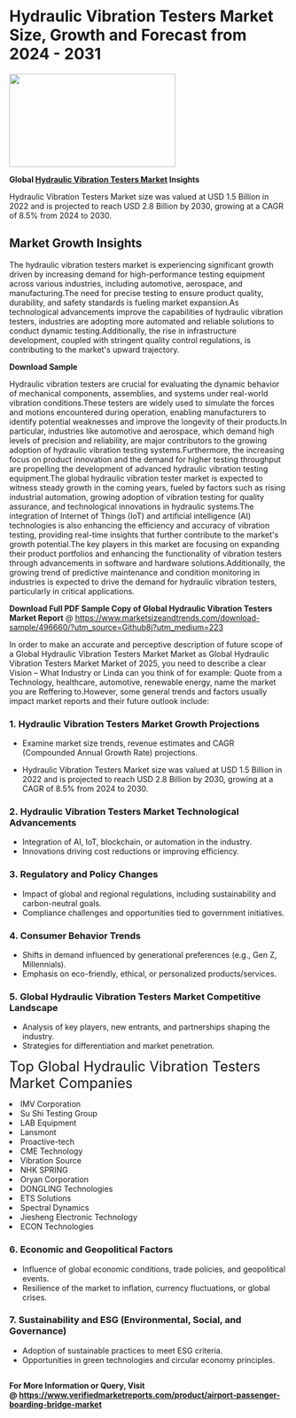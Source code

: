 <H1>Hydraulic Vibration Testers Market Size, Growth and Forecast from 2024 - 2031</H1><img class="aligncenter size-medium wp-image-584254" src="https://thirdeyenews.in/wp-content/uploads/2024/09/Global-Market-Research-300x168.jpeg" alt="" width="300" height="168" /><p><strong>Global&nbsp;<a href="https://www.marketsizeandtrends.com/download-sample/496660/?utm_source=Github8j?utm_medium=223">Hydraulic Vibration Testers Market</a> Insights</strong></p><p>Hydraulic Vibration Testers Market size was valued at USD 1.5 Billion in 2022 and is projected to reach USD 2.8 Billion by 2030, growing at a CAGR of 8.5% from 2024 to 2030.</p><p><h2>Market Growth Insights</h2> <p>The hydraulic vibration testers market is experiencing significant growth driven by increasing demand for high-performance testing equipment across various industries, including automotive, aerospace, and manufacturing.The need for precise testing to ensure product quality, durability, and safety standards is fueling market expansion.As technological advancements improve the capabilities of hydraulic vibration testers, industries are adopting more automated and reliable solutions to conduct dynamic testing.Additionally, the rise in infrastructure development, coupled with stringent quality control regulations, is contributing to the market's upward trajectory.</p> <p><strong>Download Sample</strong></p> <p>Hydraulic vibration testers are crucial for evaluating the dynamic behavior of mechanical components, assemblies, and systems under real-world vibration conditions.These testers are widely used to simulate the forces and motions encountered during operation, enabling manufacturers to identify potential weaknesses and improve the longevity of their products.In particular, industries like automotive and aerospace, which demand high levels of precision and reliability, are major contributors to the growing adoption of hydraulic vibration testing systems.Furthermore, the increasing focus on product innovation and the demand for higher testing throughput are propelling the development of advanced hydraulic vibration testing equipment.The global hydraulic vibration tester market is expected to witness steady growth in the coming years, fueled by factors such as rising industrial automation, growing adoption of vibration testing for quality assurance, and technological innovations in hydraulic systems.The integration of Internet of Things (IoT) and artificial intelligence (AI) technologies is also enhancing the efficiency and accuracy of vibration testing, providing real-time insights that further contribute to the market's growth potential.The key players in this market are focusing on expanding their product portfolios and enhancing the functionality of vibration testers through advancements in software and hardware solutions.Additionally, the growing trend of predictive maintenance and condition monitoring in industries is expected to drive the demand for hydraulic vibration testers, particularly in critical applications.<p><span class=""><strong>Download Full PDF Sample Copy of Global Hydraulic Vibration Testers Market Report</strong> @ <a href="https://www.marketsizeandtrends.com/download-sample/496660/?utm_source=Github8j?utm_medium=223" target="_blank">https://www.marketsizeandtrends.com/download-sample/496660/?utm_source=Github8j?utm_medium=223</a></span></p><p>In order to make an accurate and perceptive description of future scope of a Global&nbsp;Hydraulic Vibration Testers Market Market as Global&nbsp;Hydraulic Vibration Testers Market Market of 2025, you need to describe a clear Vision &ndash; What Industry or Linda can you think of for example: Quote from a Technology, healthcare, automotive, renewable energy, name the market you are Reffering to.However, some general trends and factors usually impact market reports and their future outlook include:</p><h3>1.&nbsp;<strong>Hydraulic Vibration Testers Market Growth Projections</strong></h3><ul><li>Examine market size trends, revenue estimates and CAGR (Compounded Annual Growth Rate) projections.</li><li><p>Hydraulic Vibration Testers Market size was valued at USD 1.5 Billion in 2022 and is projected to reach USD 2.8 Billion by 2030, growing at a CAGR of 8.5% from 2024 to 2030.</p></li></ul><h3>2.&nbsp;<strong>Hydraulic Vibration Testers Market Technological Advancements</strong></h3><ul><li>Integration of AI, IoT, blockchain, or automation in the industry.</li><li>Innovations driving cost reductions or improving efficiency.</li></ul><h3>3.&nbsp;<strong>Regulatory and Policy Changes</strong></h3><ul><li>Impact of global and regional regulations, including sustainability and carbon-neutral goals.</li><li>Compliance challenges and opportunities tied to government initiatives.</li></ul><h3>4.&nbsp;<strong>Consumer Behavior Trends</strong></h3><ul><li>Shifts in demand influenced by generational preferences (e.g., Gen Z, Millennials).</li><li>Emphasis on eco-friendly, ethical, or personalized products/services.</li></ul><h3>5.&nbsp;<strong>Global Hydraulic Vibration Testers Market Competitive Landscape</strong></h3><ul><li>Analysis of key players, new entrants, and partnerships shaping the industry.</li><li>Strategies for differentiation and market penetration.</li></ul><p data-pm-slice="1 1 []"><span style="color: inherit; font-family: inherit; font-size: 25px;">Top Global Hydraulic Vibration Testers Market Companies</span></p><div class="" data-test-id=""><p><li>IMV Corporation</li><li> Su Shi Testing Group</li><li> LAB Equipment</li><li> Lansmont</li><li> Proactive-tech</li><li> CME Technology</li><li> Vibration Source</li><li> NHK SPRING</li><li> Oryan Corporation</li><li> DONGLING Technologies</li><li> ETS Solutions</li><li> Spectral Dynamics</li><li> Jiesheng Electronic Technology</li><li> ECON Technologies</li></p></div><h3>6.&nbsp;<strong>Economic and Geopolitical Factors</strong></h3><ul><li>Influence of global economic conditions, trade policies, and geopolitical events.</li><li>Resilience of the market to inflation, currency fluctuations, or global crises.</li></ul><h3>7.&nbsp;<strong>Sustainability and ESG (Environmental, Social, and Governance)</strong></h3><ul><li>Adoption of sustainable practices to meet ESG criteria.</li><li>Opportunities in green technologies and circular economy principles.</li></ul><h2><strong style="font-size: 14px;">For More Information or Query, Visit @&nbsp;</strong><a style="background-color: #ffffff; font-size: 14px;" href="https://www.marketsizeandtrends.com/report/hydraulic-vibration-testers-market/" target="_blank">https://www.verifiedmarketreports.com/product/airport-passenger-boarding-bridge-market</a></h2>